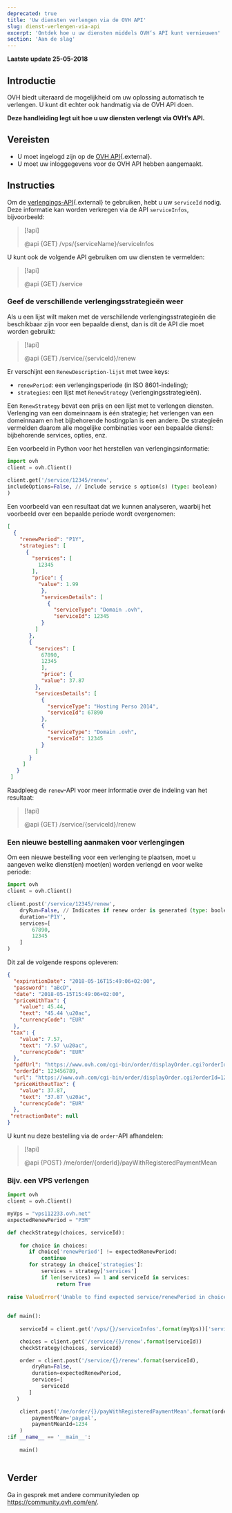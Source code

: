 ```yaml
---
deprecated: true
title: 'Uw diensten verlengen via de OVH API'
slug: dienst-verlengen-via-api
excerpt: 'Ontdek hoe u uw diensten middels OVH‘s API kunt vernieuwen'
section: 'Aan de slag'
---
```


**Laatste update 25-05-2018**


## Introductie

OVH biedt uiteraard de mogelijkheid om uw oplossing automatisch te verlengen. U kunt dit echter ook handmatig via de OVH API doen.

**Deze handleiding legt uit hoe u uw diensten verlengt via OVH’s API.**

## Vereisten

- U moet ingelogd zijn op de [OVH API](https://api.ovh.com/){.external}.
- U moet uw inloggegevens voor de OVH API hebben aangemaakt.

## Instructies

Om de [verlengings-API](https://api.ovh.com/console/#/service/{serviceId}/renew#GET){.external} te gebruiken, hebt u uw `serviceId` nodig. Deze informatie kan worden verkregen via de API `serviceInfos`, bijvoorbeeld:

> [!api]
>
> @api {GET} /vps/{serviceName}/serviceInfos
>

U kunt ook de volgende API gebruiken om uw diensten te vermelden:

> [!api]
>
> @api {GET} /service
>


### Geef de verschillende verlengingsstrategieën weer

Als u een lijst wilt maken met de verschillende verlengingsstrategieën die beschikbaar zijn voor een bepaalde dienst, dan is dit de API die moet worden gebruikt:

> [!api]
>
> @api {GET} /service/{serviceId}/renew
>


Er verschijnt een `RenewDescription-lijst` met twee keys:
     
* `renewPeriod`: een verlengingsperiode (in ISO 8601-indeling);
* `strategies`: een lijst met `RenewStrategy` (verlengingsstrategieën).

Een `RenewStrategy` bevat een prijs en een lijst met te verlengen diensten. Verlenging van een domeinnaam is één strategie; het verlengen van een domeinnaam en het bijbehorende hostingplan is een andere. De strategieën vermelden daarom alle mogelijke combinaties voor een bepaalde dienst: bijbehorende services, opties, enz.

Een voorbeeld in Python voor het herstellen van verlengingsinformatie:
     
```python
import ovh
client = ovh.Client()
     
client.get('/service/12345/renew',
includeOptions=False, // Include service s option(s) (type: boolean)
)
```
     
Een voorbeeld van een resultaat dat we kunnen analyseren, waarbij het voorbeeld over een bepaalde periode wordt overgenomen:
     
```json
[
  {
    "renewPeriod": "P1Y",
    "strategies": [
      {
        "services": [
          12345
        ],
        "price": {
          "value": 1.99
           },
           "servicesDetails": [
             {
               "serviceType": "Domain .ovh",
               "serviceId": 12345
           }
         ]
       },
       {
         "services": [
           67890,
           12345
           ],
           "price": {
           "value": 37.87
         },
         "servicesDetails": [
           {
             "serviceType": "Hosting Perso 2014",
             "serviceId": 67890
           },
           {
             "serviceType": "Domain .ovh",
             "serviceId": 12345
           }
         ]
       }
     ]
   }
 ]
```

Raadpleeg de `renew`-API voor meer informatie over de indeling van het resultaat:

> [!api]
>
> @api {GET} /service/{serviceId}/renew
>

 
### Een nieuwe bestelling aanmaken voor verlengingen

Om een nieuwe bestelling voor een verlenging te plaatsen, moet u aangeven welke dienst(en) moet(en) worden verlengd en voor welke periode:     
     
```python
import ovh
client = ovh.Client()
 
client.post('/service/12345/renew',
    dryRun=False, // Indicates if renew order is generated (type: boolean)
    duration='P1Y',
    services=[
        67890,
        12345
    ]
)
```

Dit zal de volgende respons opleveren:
     
```json
{
  "expirationDate": "2018-05-16T15:49:06+02:00",
  "password": "aBcD",
  "date": "2018-05-15T15:49:06+02:00",
  "priceWithTax": {
    "value": 45.44,
    "text": "45.44 \u20ac",
    "currencyCode": "EUR"
  },
 "tax": {
    "value": 7.57,
    "text": "7.57 \u20ac",
    "currencyCode": "EUR"
  },
  "pdfUrl": "https://www.ovh.com/cgi-bin/order/displayOrder.cgi?orderId=123456789&orderPassword=aBcD",
  "orderId": 123456789,
  "url": "https://www.ovh.com/cgi-bin/order/displayOrder.cgi?orderId=123456789&orderPassword=aBcD",
  "priceWithoutTax": {
    "value": 37.87,
    "text": "37.87 \u20ac",
    "currencyCode": "EUR"
  },
 "retractionDate": null
}
```

U kunt nu deze bestelling via de `order`-API afhandelen:

     
> [!api]
>
> @api {POST} /me/order/{orderId}/payWithRegisteredPaymentMean
>

### Bijv. een VPS verlengen

```python
import ovh
client = ovh.Client()

myVps = "vps112233.ovh.net"
expectedRenewPeriod = "P3M"

def checkStrategy(choices, serviceId):
     
    for choice in choices:
       if choice['renewPeriod'] != expectedRenewPeriod:
           continue
       for strategy in choice['strategies']:
           services = strategy['services']
           if len(services) == 1 and serviceId in services:
                return True
     
raise ValueError('Unable to find expected service/renewPeriod in choices')
     
     
def main():
     
    serviceId = client.get('/vps/{}/serviceInfos'.format(myVps))['serviceId']

    choices = client.get('/service/{}/renew'.format(serviceId))
    checkStrategy(choices, serviceId)

    order = client.post('/service/{}/renew'.format(serviceId),
        dryRun=False,
        duration=expectedRenewPeriod,
        services=[
           serviceId
       ]
   )

    client.post('/me/order/{}/payWithRegisteredPaymentMean'.format(order['orderId']),
        paymentMean='paypal',
        paymentMeanId=1234
    )
:if __name__ == '__main__':
 
    main()
 
```


## Verder

Ga in gesprek met andere communityleden op <https://community.ovh.com/en/>.